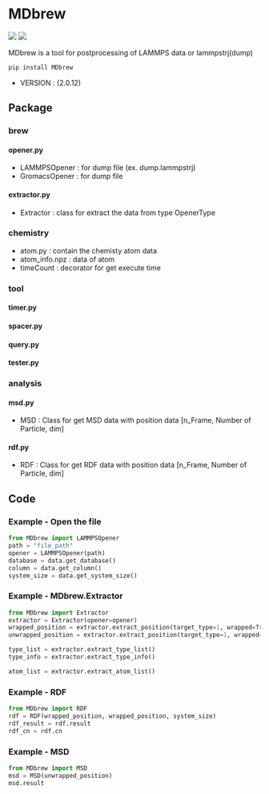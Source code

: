 # MDbrew
<img src="https://img.shields.io/badge/Python-383b40?style=round-square&logo=Python&logoColor=#f5f5f5"/> <img src="https://img.shields.io/badge/Jupyter-383b40?style=round-square&logo=Jupyter&logoColor=#f5f5f5"/>

MDbrew is a tool for postprocessing of LAMMPS data or lammpstrj(dump)

~~~zsh
pip install MDbrew
~~~
- VERSION :  (2.0.12)

## Package
### brew
#### opener.py
- LAMMPSOpener : for dump file (ex. dump.lammpstrj)  
- GromacsOpener : for dump file
#### extractor.py
- Extractor : class for extract the data from type OpenerType
### chemistry
- atom.py : contain the chemisty atom data
- atom_info.npz : data of atom
- timeCount : decorator for get execute time
### tool
#### timer.py
#### spacer.py
#### query.py
#### tester.py
### analysis
#### msd.py  
- MSD : Class for get MSD data with position data [n_Frame, Number of Particle, dim]  
#### rdf.py  
- RDF : Class for get RDF data with position data [n_Frame, Number of Particle, dim]  

## Code

### Example - Open the file
~~~python
from MDbrew import LAMMPSOpener
path = "file_path"
opener = LAMMPSOpener(path)
database = data.get_database()
column = data.get_column()
system_size = data.get_system_size()
~~~

### Example - MDbrew.Extractor
~~~python
from MDbrew import Extractor
extractor = Extractor(opener=opener)
wrapped_position = extractor.extract_position(target_type=1, wrapped=True)
unwrapped_position = extractor.extract_position(target_type=1, wrapped=False)

type_list = extractor.extract_type_list()
type_info = extractor.extract_type_info()

atom_list = extractor.extract_atom_list()
~~~

### Example - RDF
~~~python
from MDbrew import RDF
rdf = RDF(wrapped_position, wrapped_position, system_size)
rdf_result = rdf.result
rdf_cn = rdf.cn
~~~

### Example - MSD
~~~python
from MDbrew import MSD
msd = MSD(unwrapped_position)
msd.result
~~~
